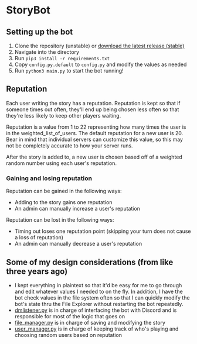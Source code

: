 # StoryBot


## Setting up the bot
1. Clone the repository (unstable) or [download the latest release (stable)](https://github.com/2br-2b/StoryBot/releases)
2. Navigate into the directory
3. Run `pip3 install -r requirements.txt`
4. Copy `config.py.default` to `config.py` and modify the values as needed
5. Run `python3 main.py` to start the bot running!

## Reputation
Each user writing the story has a reputation. Reputation is kept so that if someone times out often, they'll end up being chosen less often so that they're less likely to keep other players waiting.

Reputation is a value from 1 to 22 representing how many times the user is in the weighted_list_of_users. The default reputation for a new user is 20. Bear in mind that individual servers can customize this value, so this may not be completely accurate to how your server runs.

After the story is added to, a new user is chosen based off of a weighted random number using each user's reputation.

### Gaining and losing reputation
Reputation can be gained in the following ways:
- Adding to the story gains one reputation
- An admin can manually increase a user's reputation

Reputation can be lost in the following ways:
- Timing out loses one reputation point (skipping your turn does not cause a loss of reputation)
- An admin can manually decrease a user's reputation

## Some of my design considerations (from like three years ago)
- I kept everything in plaintext so that it'd be easy for me to go through and edit whatever values I needed to on the fly. In addition, I have the bot check values in the file system often so that I can quickly modify the bot's state thru the File Explorer without restarting the bot repeatedly.
- [dmlistener.py](dmlistener.py) is in charge of interfacing the bot with Discord and is responsible for most of the logic that goes on
- [file_manager.py](file_manager.py) is in charge of saving and modifying the story
- [user_manager.py](user_manager.py) is in charge of keeping track of who's playing and choosing random users based on reputation

